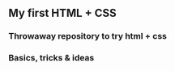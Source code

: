 <h2>My first HTML + CSS</h2>
<h3>Throwaway repository to try html + css</h3>
<h3>Basics, tricks & ideas</h3>